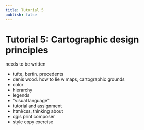 ```yaml
---
title: Tutorial 5
publish: false
---
```



# Tutorial 5: Cartographic design principles

needs to be written

- tufte, bertin. precedents
- denis wood. how to lie w maps, cartographic grounds
- color
- hierarchy
- legends 
- "visual language"
- tutorial and assignment
- html/css, thinking about 
- qgis print composer
- style copy exercise
